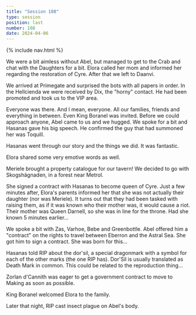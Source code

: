 ```yaml
---
title: "Session 108"
type: session
position: last
number: 108
date: 2024-04-06
---
```


{% include nav.html %}

We were a bit aimless without Abel, but managed to get to the Crab and chat with the Daughters for a bit. Elora called her mom and informed her regarding the restoration of Cyre. After that we left to Daanvi.

We arrived at Primegate and surprised the bots with all papers in order. In the Hellcienda we were received by Dix, the "horny" contact. He had been promoted and took us to the VIP area.

Everyone was there. And I mean, everyone. All our families, friends and everything in between. Even King Boranel was invited. Before we could approach anyone, Abel came to us and we hugged. We spoke for a bit and Hasanas gave his big speech. He confirmed the guy that had summoned her was Toquill.

Hasanas went through our story and the things we did. It was fantastic.

Elora shared some very emotive words as well.

Meriele brought a property catalogue for our tavern! We decided to go with Skogshägnaden, in a forest near Metrol.

She signed a contract with Hasanas to become queen of Cyre. Just a few minutes after, Elora's parents informed her that she was not actually their daughter (nor was Meriele). It turns out that they had been tasked with raising them, as if it was known who their mother was, it would cause a riot. Their mother was Queen Darnell, so she was in line for the throne. Had she known 5 minutes earlier...

We spoke a bit with Zas, Varhoe, Bebe and Greenbottle.
Abel offered him a "contract" on the rights to travel between Eberron and the Astral Sea. She got him to sign a contract. She was born for this...

Hasanas told RIP about the dor'sil, a special dragonmark with a symbol for each of the other marks (the one RIP has). Dor'Sil is usually translated as Death Mark in common. This could be related to the reproduction thing...

Zorlan d'Cannith was eager to get a government contract to move to Making as soon as possible.

King Boranel welcomed Elora to the family.

Later that night, RIP cast insect plague on Abel's body.